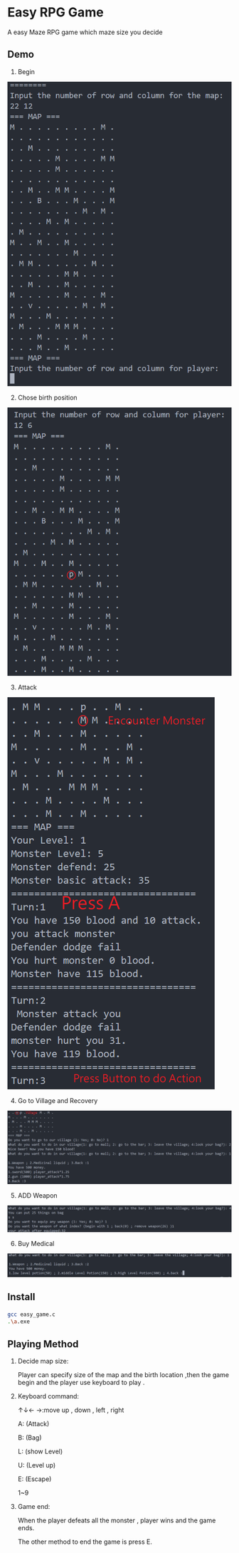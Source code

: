 # Easy RPG Game

A easy Maze RPG game which maze size you decide

## Demo

1. Begin
<img src="demo_img/begin.png" heigh="1000">

2. Chose birth position
<img src="demo_img/start_position.png" heigh="1000">

3. Attack
<img src="demo_img/play.png" heigh="1000">

4. Go to Village and Recovery

![](demo_img/village.png)

5. ADD Weapon

![](demo_img/add_weapon.png)

6. Buy Medical

![](demo_img/medical.png)

## Install

```sh
gcc easy_game.c
.\a.exe
```

## Playing Method

1. Decide map size:

   Player can specify size of the map and the birth location ,then the game begin and the player use keyboard to play .

2. Keyboard command:

   ↑↓← →:move up , down , left , right
   
   A: (Attack)
   
   B: (Bag)
   
   L: (show Level)
   
   U: (Level up)
   
   E: (Escape)
   
   1~9
   
3. Game end:

   When the player defeats all the monster , player wins and the game ends.
   
   The other method to end the game is press E.
